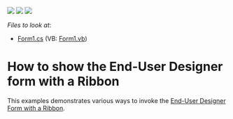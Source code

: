 <!-- default badges list -->
![](https://img.shields.io/endpoint?url=https://codecentral.devexpress.com/api/v1/VersionRange/128603408/10.2.3%2B)
[![](https://img.shields.io/badge/Open_in_DevExpress_Support_Center-FF7200?style=flat-square&logo=DevExpress&logoColor=white)](https://supportcenter.devexpress.com/ticket/details/E20)
[![](https://img.shields.io/badge/📖_How_to_use_DevExpress_Examples-e9f6fc?style=flat-square)](https://docs.devexpress.com/GeneralInformation/403183)
<!-- default badges end -->
<!-- default file list -->
*Files to look at*:

* [Form1.cs](./CS/Form1.cs) (VB: [Form1.vb](./VB/Form1.vb))
<!-- default file list end -->
# How to show the End-User Designer form with a Ribbon


<p>This examples demonstrates various ways to invoke the <a href="http://help.devexpress.com/XtraReports/CustomDocument3302.aspx">End-User Designer Form with a Ribbon</a>.</p>

<br/>


